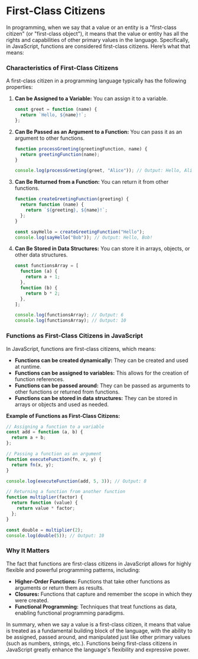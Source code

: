 # First-Class Citizens

In programming, when we say that a value or an entity is a "first-class citizen" (or "first-class object"), it means that the value or entity has all the rights and capabilities of other primary values in the language. Specifically, in JavaScript, functions are considered first-class citizens. Here’s what that means:

### Characteristics of First-Class Citizens

A first-class citizen in a programming language typically has the following properties:

1. **Can be Assigned to a Variable:** You can assign it to a variable.

   ```javascript
   const greet = function (name) {
     return `Hello, ${name}!`;
   };
   ```

2. **Can Be Passed as an Argument to a Function:** You can pass it as an argument to other functions.

   ```javascript
   function processGreeting(greetingFunction, name) {
     return greetingFunction(name);
   }

   console.log(processGreeting(greet, "Alice")); // Output: Hello, Alice!
   ```

3. **Can Be Returned from a Function:** You can return it from other functions.

   ```javascript
   function createGreetingFunction(greeting) {
     return function (name) {
       return `${greeting}, ${name}!`;
     };
   }

   const sayHello = createGreetingFunction("Hello");
   console.log(sayHello("Bob")); // Output: Hello, Bob!
   ```

4. **Can Be Stored in Data Structures:** You can store it in arrays, objects, or other data structures.

   ```javascript
   const functionsArray = [
     function (a) {
       return a + 1;
     },
     function (b) {
       return b * 2;
     },
   ];

   console.log(functionsArray); // Output: 6
   console.log(functionsArray); // Output: 10
   ```

### Functions as First-Class Citizens in JavaScript

In JavaScript, functions are first-class citizens, which means:

- **Functions can be created dynamically:** They can be created and used at runtime.
- **Functions can be assigned to variables:** This allows for the creation of function references.
- **Functions can be passed around:** They can be passed as arguments to other functions or returned from functions.
- **Functions can be stored in data structures:** They can be stored in arrays or objects and used as needed.

**Example of Functions as First-Class Citizens:**

```javascript
// Assigning a function to a variable
const add = function (a, b) {
  return a + b;
};

// Passing a function as an argument
function executeFunction(fn, x, y) {
  return fn(x, y);
}

console.log(executeFunction(add, 5, 3)); // Output: 8

// Returning a function from another function
function multiplier(factor) {
  return function (value) {
    return value * factor;
  };
}

const double = multiplier(2);
console.log(double(5)); // Output: 10
```

### Why It Matters

The fact that functions are first-class citizens in JavaScript allows for highly flexible and powerful programming patterns, including:

- **Higher-Order Functions:** Functions that take other functions as arguments or return them as results.
- **Closures:** Functions that capture and remember the scope in which they were created.
- **Functional Programming:** Techniques that treat functions as data, enabling functional programming paradigms.

In summary, when we say a value is a first-class citizen, it means that value is treated as a fundamental building block of the language, with the ability to be assigned, passed around, and manipulated just like other primary values (such as numbers, strings, etc.). Functions being first-class citizens in JavaScript greatly enhance the language's flexibility and expressive power.
